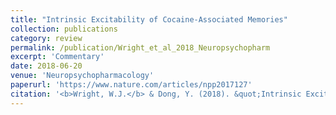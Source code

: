 ```yaml
---
title: "Intrinsic Excitability of Cocaine-Associated Memories"
collection: publications
category: review
permalink: /publication/Wright_et_al_2018_Neuropsychopharm
excerpt: 'Commentary'
date: 2018-06-20
venue: 'Neuropsychopharmacology'
paperurl: 'https://www.nature.com/articles/npp2017127'
citation: '<b>Wright, W.J.</b> & Dong, Y. (2018). &quot;Intrinsic Excitability of Cocaine-Associated Memories.&quot; <b><i>Neuropsychopharmacology</i></b>. 43(4).'
---
```


